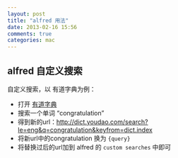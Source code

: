 ```yaml
---
layout: post
title: "alfred 用法"
date: 2013-02-16 15:56
comments: true
categories: mac
---
```


alfred 自定义搜索
-------------

自定义搜索，以 有道字典为例：

* 打开 [有道字典](http://dict.youdao.com/)
* 搜索一个单词 “congratulation” 
* 得到新的url：http://dict.youdao.com/search?le=eng&q=congratulation&keyfrom=dict.index
* 将新url中的congratulation 换为 `{query}`
* 将替换过后的url加到 alfred 的 `custom searches` 中即可
